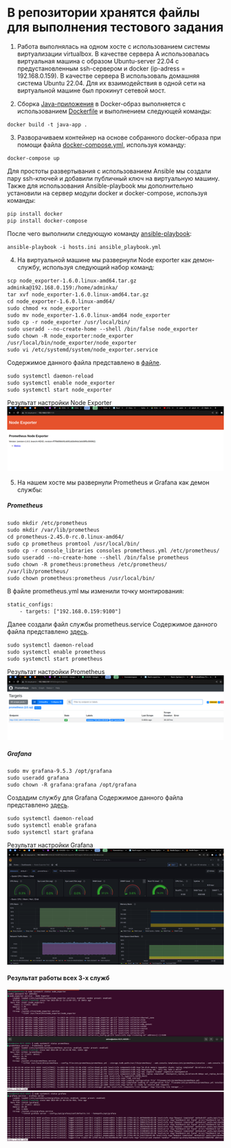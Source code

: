 # В репозитории хранятся файлы для выполнения тестового задания

1. Работа выполнялась на одном хосте с использованием системы виртуализации virtualbox. В качестве сервера A использовалась виртуальная машина с образом Ubuntu-server 22.04 с предустановленным ssh-сервером и docker (ip-adress = 192.168.0.159). В качестве сервера B использоваль домашняя система Ubuntu 22.04. Для их взаимодействия в одной сети на виртуальной машине был прокинут сетевой мост.

2. Сборка [Java-приложения](https://github.com/monodot/spring-boot-with-metrics) в Docker-образ выполняется с использованием [Dockerfile](https://github.com/Antoshik143/test_JustAI/blob/main/docker_files/Dockerfile) и выполнением следующей команды:
```
docker build -t java-app .
```

3. Разворачиваем контейнер на основе собранного docker-образа при помощи файла [docker-compose.yml](https://github.com/Antoshik143/test_JustAI/blob/main/docker_files/docker-compose.yml), используя команду:

```
docker-compose up
```
Для простоты развертывания с использованием Ansible мы создали пару ssh-ключей и добавили публичный ключ на виртуальную машину.
Также для использования Ansible-playbook мы дополнительно установили на сервер модули docker и docker-compose, используя команды:
```
pip install docker
pip install docker-compose
```
После чего выполнили следующую команду [ansible-playbook](https://github.com/Antoshik143/test_JustAI/blob/main/ansible_playbook.yml):

```
ansible-playbook -i hosts.ini ansible_playbook.yml
```

4. На виртуальной машине мы развернули Node exporter как демон-службу, используя следующий набор команд:

```
scp node_exporter-1.6.0.linux-amd64.tar.gz adminka@192.168.0.159:/home/adminka/
tar xvf node_exporter-1.6.0.linux-amd64.tar.gz
cd node_exporter-1.6.0.linux-amd64/
sudo chmod +x node_exporter
sudo mv node_exporter-1.6.0.linux-amd64 node_exporter
sudo cp -r node_exporter /usr/local/bin/
sudo useradd --no-create-home --shell /bin/false node_exporter
sudo chown -R node_exporter:node_exporter /usr/local/bin/node_exporter/node_exporter 
sudo vi /etc/systemd/system/node_exporter.service
```
Содержимое данного файла представлено в [файле](https://github.com/Antoshik143/test_JustAI/blob/main/systemctl_files/node_exporter.service).

```
sudo systemctl daemon-reload
sudo systemctl enable node_exporter
sudo systemctl start node_exporter
```
Результат настройки Node Exporter
![Node Exporter](https://github.com/Antoshik143/test_JustAI/blob/main/pictures/node_exporter.png)

5. На нашем хосте мы развернули Prometheus и Grafana как демон службы:

##### Prometheus

```
sudo mkdir /etc/prometheus
sudo mkdir /var/lib/prometheus
cd prometheus-2.45.0-rc.0.linux-amd64/
sudo cp prometheus promtool /usr/local/bin/
sudo cp -r console_libraries consoles prometheus.yml /etc/prometheus/
sudo useradd --no-create-home --shell /bin/false prometheus
sudo chown -R prometheus:prometheus /etc/prometheus/ /var/lib/prometheus/
sudo chown prometheus:prometheus /usr/local/bin/
```
В файле prometheus.yml мы изменили точку монтирования:

```
static_configs:
    - targets: ["192.168.0.159:9100"]
```
Далее создали файл службы prometheus.service
Содержимое данного файла представлено [здесь](https://github.com/Antoshik143/test_JustAI/blob/main/systemctl_files/prometheus.service).

```
sudo systemctl daemon-reload
sudo systemctl enable prometheus
sudo systemctl start prometheus
```
Результат настройки Prometheus
![Prometheus](https://github.com/Antoshik143/test_JustAI/blob/main/pictures/prometheus.png)

##### Grafana

```
sudo mv grafana-9.5.3 /opt/grafana
sudo useradd grafana
sudo chown -R grafana:grafana /opt/grafana
```
Создадим службу для Grafana
Содержимое данного файла представлено [здесь](https://github.com/Antoshik143/test_JustAI/blob/main/systemctl_files/grafana.service).

```
sudo systemctl daemon-reload
sudo systemctl enable grafana
sudo systemctl start grafana
```
Результат настройки Grafana
![Grafana](https://github.com/Antoshik143/test_JustAI/blob/main/pictures/grafana.png)

#### Результат работы всех 3-х служб

![service1](https://github.com/Antoshik143/test_JustAI/blob/main/pictures/service1.png)
![service2](https://github.com/Antoshik143/test_JustAI/blob/main/pictures/service2.png)